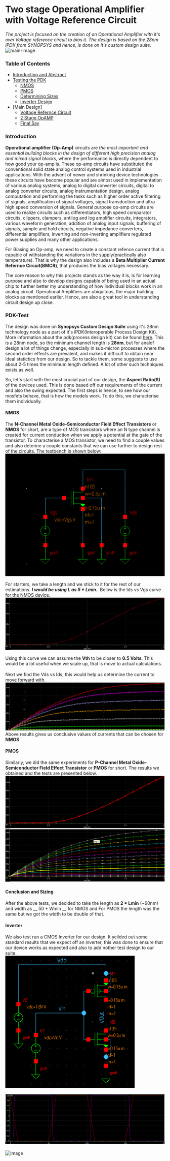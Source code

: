 # Two stage Operational Amplifier with Voltage Reference Circuit
_The project is focused on the creation of an Operational Amplifier with it's own Voltage reference circuit to bias it. The design is based on the 28nm iPDK from SYNOPSYS and hence, is done on it's custom design suite._<br>
![main-image]()

### Table of Contents
- [Introduction and  Abstract](#Introduction)
- [Testing the PDK](#PDK-Test)
  - [NMOS](#NMOS)
  - [PMOS](#PMOS)
  - [Determining Sizes](#Conclusion-and-Sizing)
  - [Inverter Design](#Inverter)
- [Main Design]
  - [Voltage Refernce Circuit](#Voltage-Reference-Circuit)
  - [2 Stage OpAMP](#2-Stage-OpAMP)
  - [Final Say](#Results-and-Conclusion)

### Introduction
__Operational amplifier (Op-Amp)__ circuits are _the most important and essential building blocks in the design of different high precision analog and mixed signal blocks_, where the performance is directly dependent to how good your op-amp is. These op-amp circuits have substituted the conventional solid state analog control systems used in industrial applications. With the advent of newer and shrinking device technologies these circuits have become popular and are almost used in implementation of various analog systems, analog to digital converter circuits, digital to analog converter circuits, analog instrumentation design, analog computation and performing the tasks such as higher order active filtering of signals, amplification of signal voltages, signal transduction and ultra high speed conversion of signals. General purpose op-amp circuits are used to realize circuits such as differentiators, high speed comparator circuits, clippers, clampers, antilog and log amplifier circuits, integrators, various waveform generation, addition of analog input signals, buffering of signals, sample and hold circuits, negative impedance converters, differential amplifiers, inverting and non-inverting amplifiers regulated power supplies and many other applications.

For Biasing an Op-amp, we need to create a constant refence current that is capable of withstanding the variations in the supply(practically also temperature). That is why the design also includes a __Beta Multiplier Current Refernce Circuit(BMCR)__, that produces the bias voltages necessary.

The core reason to why this projects stands as the way it is, is for learning purpose and also to develop designs capable of being used in an actual chip to further better my understanding of how individual blocks work in an analog circuit. Operational Amplifiers are ubiquitous, the major building blocks as mentioned earlier. Hence, are also a great tool in understanding circuit design up close. 

### PDK-Test
The design was done on __Synopsys Custom Design Suite__ using it's 28nm technology node as a part of it's iPDK(Interoperable Process Design Kit). More information about the pdk(process design kit) can be found [here](https://news.synopsys.com/index.php?s=20295&item=123069). This is a 28nm node, so the minimum channel length is __28nm__, but for analof design a lot of things change, especially in sub-micron processes where the second order effects are prevalent, and makes it difficult to obtain near ideal statictics from our design. So to tackle them, some suggests to use about 2-5 times the minimum length defined. A lot of other such techniques exists as well. 

So, let's start with the most crucial part of our design, the __Aspect Ratio(S)__ of the devices used. This is done based off our requirements of the current and also the swing expected. The first steps is hence, to see how our mosfets behave, that is how the models work. To do this, we characterise them individually.

#### NMOS
The __N-Channel Metal Oxide-Semiconductor Field Effect Transistors__ or __NMOS__ for short, are a type of MOS transistors where an N type channel is created for current conduction when we apply a potential at the gate of the transistor. To characterise a MOS transistor, we need to find a couple values and also deterine a couple constants that we can use further to design rest of the circuits. The testbench is shown below:<br>
![nmos char](/images/nmoschar.PNG)<br>

For starters, we take a length and we stick to it for the rest of our estimations. ___I would be using L as 5 * Lmin.___. Below is the Ids vs Vgs curve for the NMOS device.<br>
![nmos ids vs vgs](/images/nmos_idsvsvgs.PNG)<br>

Using this curve we can assume the __Vth__ to be closer to __0.5 Volts__. This would be a lot useful when we scale up, that is move to actual calculations.<br><br> Next we find the Vds vs Ids, this would help us determine the current to move forward with.
![image](/images/nmos_idsvsvds.PNG)
<br>Above results gives us conclusive values of currents that can be chosen for __NMOS__


#### PMOS
Similarly, we did the same experiments for __P-Channel Metal Oxide-Semiconductor Field Effect Transistor__ or __PMOS__ for short. The results we obtained and the tests are presented below.
<br>
![image](/images/pmos_isdvsvsg.PNG)
<br>
![image](/images/pmos_isdvsvsd.PNG)


#### Conclusion and Sizing
After the above tests, we decided to take the length as __2 * Lmin__ (~60nm) and width as __ 50 * Wmin __ for NMOS and For PMOS the length was the same but we got the width to be double of that.

#### Inverter
We also test run a CMOS Inverter for our design. It yeilded out some standard results that we expect off an inverter, this was done to ensure that our device works as expected and also to add nother test design to our suite.<br>
![image](/images/Inverterdc.PNG)
<br><br>
![image](/images/InverterTran.PNG)
<br><br>
![image](/image/Inverterdcsim.PNG)
<br><br>